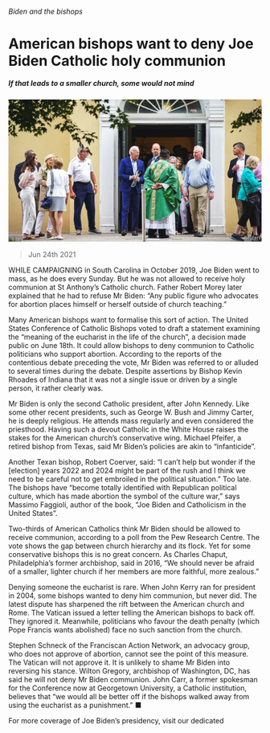 ###### Biden and the bishops

# American bishops want to deny Joe Biden Catholic holy communion 

##### If that leads to a smaller church, some would not mind 

![image](images/20210626_USP004_0.jpg) 

> Jun 24th 2021 

WHILE CAMPAIGNING in South Carolina in October 2019, Joe Biden went to mass, as he does every Sunday. But he was not allowed to receive holy communion at St Anthony’s Catholic church. Father Robert Morey later explained that he had to refuse Mr Biden: “Any public figure who advocates for abortion places himself or herself outside of church teaching.”

Many American bishops want to formalise this sort of action. The United States Conference of Catholic Bishops voted to draft a statement examining the “meaning of the eucharist in the life of the church”, a decision made public on June 18th. It could allow bishops to deny communion to Catholic politicians who support abortion. According to the reports of the contentious debate preceding the vote, Mr Biden was referred to or alluded to several times during the debate. Despite assertions by Bishop Kevin Rhoades of Indiana that it was not a single issue or driven by a single person, it rather clearly was.


Mr Biden is only the second Catholic president, after John Kennedy. Like some other recent presidents, such as George W. Bush and Jimmy Carter, he is deeply religious. He attends mass regularly and even considered the priesthood. Having such a devout Catholic in the White House raises the stakes for the American church’s conservative wing. Michael Pfeifer, a retired bishop from Texas, said Mr Biden’s policies are akin to “infanticide”.

Another Texan bishop, Robert Coerver, said: “I can’t help but wonder if the [election] years 2022 and 2024 might be part of the rush and I think we need to be careful not to get embroiled in the political situation.” Too late. The bishops have “become totally identified with Republican political culture, which has made abortion the symbol of the culture war,” says Massimo Faggioli, author of the book, “Joe Biden and Catholicism in the United States”.

Two-thirds of American Catholics think Mr Biden should be allowed to receive communion, according to a poll from the Pew Research Centre. The vote shows the gap between church hierarchy and its flock. Yet for some conservative bishops this is no great concern. As Charles Chaput, Philadelphia’s former archbishop, said in 2016, “We should never be afraid of a smaller, lighter church if her members are more faithful, more zealous.”

Denying someone the eucharist is rare. When John Kerry ran for president in 2004, some bishops wanted to deny him communion, but never did. The latest dispute has sharpened the rift between the American church and Rome. The Vatican issued a letter telling the American bishops to back off. They ignored it. Meanwhile, politicians who favour the death penalty (which Pope Francis wants abolished) face no such sanction from the church.

Stephen Schneck of the Franciscan Action Network, an advocacy group, who does not approve of abortion, cannot see the point of this measure. The Vatican will not approve it. It is unlikely to shame Mr Biden into reversing his stance. Wilton Gregory, archbishop of Washington, DC, has said he will not deny Mr Biden communion. John Carr, a former spokesman for the Conference now at Georgetown University, a Catholic institution, believes that “we would all be better off if the bishops walked away from using the eucharist as a punishment.” ■

For more coverage of Joe Biden’s presidency, visit our dedicated 

